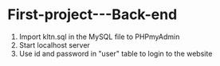 # First-project---Back-end
1. Import kltn.sql in the MySQL file to PHPmyAdmin
2. Start localhost server
3. Use id and password in "user" table to login to the website
